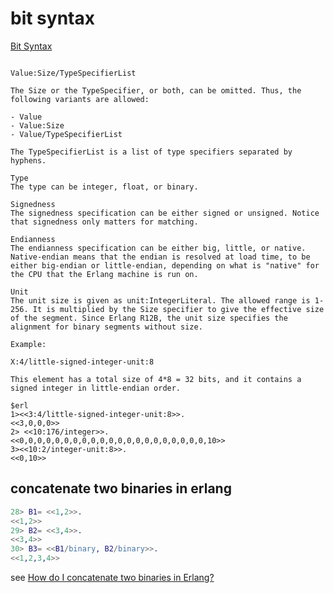 # bit syntax
[Bit Syntax](http://erlang.org/doc/programming_examples/bit_syntax.html)

```

Value:Size/TypeSpecifierList

The Size or the TypeSpecifier, or both, can be omitted. Thus, the following variants are allowed:

- Value
- Value:Size
- Value/TypeSpecifierList

The TypeSpecifierList is a list of type specifiers separated by hyphens.

Type
The type can be integer, float, or binary.

Signedness
The signedness specification can be either signed or unsigned. Notice that signedness only matters for matching.

Endianness
The endianness specification can be either big, little, or native. Native-endian means that the endian is resolved at load time, to be either big-endian or little-endian, depending on what is "native" for the CPU that the Erlang machine is run on.

Unit
The unit size is given as unit:IntegerLiteral. The allowed range is 1-256. It is multiplied by the Size specifier to give the effective size of the segment. Since Erlang R12B, the unit size specifies the alignment for binary segments without size.

Example:

X:4/little-signed-integer-unit:8

This element has a total size of 4*8 = 32 bits, and it contains a signed integer in little-endian order.

$erl
1><<3:4/little-signed-integer-unit:8>>.
<<3,0,0,0>>
2> <<10:176/integer>>.
<<0,0,0,0,0,0,0,0,0,0,0,0,0,0,0,0,0,0,0,0,0,10>>
3><<10:2/integer-unit:8>>.
<<0,10>>

```


## concatenate two binaries in erlang

``` erlang
28> B1= <<1,2>>.
<<1,2>>
29> B2= <<3,4>>.
<<3,4>>
30> B3= <<B1/binary, B2/binary>>.
<<1,2,3,4>>
```
see [How do I concatenate two binaries in Erlang?](https://stackoverflow.com/questions/600642/how-do-i-concatenate-two-binaries-in-erlang)
